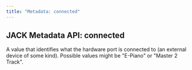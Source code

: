 ```yaml
---
title: "Metadata: connected"
---
```


## JACK Metadata API: connected

A value that identifies what the hardware port is connected to
(an external device of some kind).
Possible values might be "E-Piano" or "Master 2 Track".
